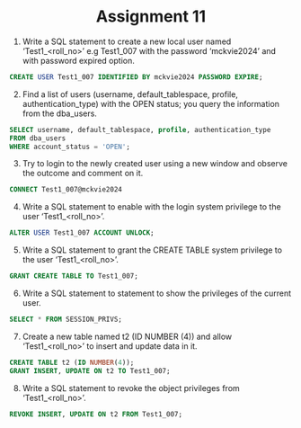 <div align="center"><h1>Assignment 11</h1></div>


1. Write a SQL statement to create a new local user named ‘Test1_<roll_no>’ e.g Test1_007 with the password ‘mckvie2024’ and with password expired option.

```sql
CREATE USER Test1_007 IDENTIFIED BY mckvie2024 PASSWORD EXPIRE;
```

2. Find a list of users (username, default_tablespace, profile, authentication_type) with the OPEN status; you query the information from the dba_users.

```sql
SELECT username, default_tablespace, profile, authentication_type
FROM dba_users
WHERE account_status = 'OPEN';
```

3. Try to login to the newly created user using a new window and observe the outcome and comment on it.

```sql
CONNECT Test1_007@mckvie2024
```

4. Write a SQL statement to enable with the login system privilege to the user ‘Test1_<roll_no>’.

```sql
ALTER USER Test1_007 ACCOUNT UNLOCK;
```

5. Write a SQL statement to grant the CREATE TABLE system privilege to the user ‘Test1_<roll_no>’.

```sql
GRANT CREATE TABLE TO Test1_007;
```

6. Write a SQL statement to statement to show the privileges of the current user.

```sql
SELECT * FROM SESSION_PRIVS;
```

7. Create a new table named t2 (ID NUMBER (4)) and allow ‘Test1_<roll_no>’ to insert and update data in it.

```sql
CREATE TABLE t2 (ID NUMBER(4));
GRANT INSERT, UPDATE ON t2 TO Test1_007;
```

8. Write a SQL statement to revoke the object privileges from ‘Test1_<roll_no>’.

```sql
REVOKE INSERT, UPDATE ON t2 FROM Test1_007;
```

